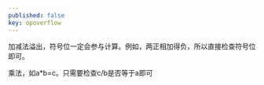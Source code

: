 ```yaml
---
published: false
key: opoverflow
---
```

加减法溢出，符号位一定会参与计算。例如，两正相加得负，所以直接检查符号位即可。

乘法，如a\*b=c。只需要检查c/b是否等于a即可
